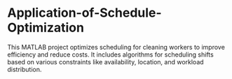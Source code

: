 # Application-of-Schedule-Optimization
This MATLAB project optimizes scheduling for cleaning workers to improve efficiency and reduce costs. It includes algorithms for scheduling shifts based on various constraints like availability, location, and workload distribution.
